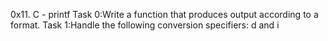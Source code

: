 0x11. C - printf
Task 0:Write a function that produces output according to a format.
Task 1:Handle the following conversion specifiers: d and i

